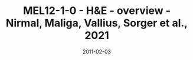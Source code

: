---
title: MEL12-1-0 - H&E - overview - Nirmal, Maliga, Vallius, Sorger et al., 2021
image: https://labsyspharm.github.io/HTA-MELATLAS-1/images/thumbnail-MEL12-1-0-he-overview.jpg
date: '2011-02-03'
minerva_link: https://labsyspharm.github.io/HTA-MELATLAS-1/stories/MEL12-1-0-he-overview.html
info_link: null
show_page_link: false
---